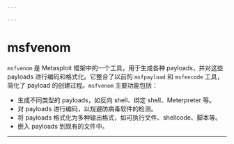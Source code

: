 ```yaml
---

---
```


# msfvenom

`msfvenom` 是 Metasploit 框架中的一个工具，用于生成各种 payloads，并对这些 payloads 进行编码和格式化。它整合了以前的 `msfpayload` 和 `msfencode` 工具，简化了 payload 的创建过程。`msfvenom` 主要功能包括：

- 生成不同类型的 payloads，如反向 shell、绑定 shell、Meterpreter 等。
- 对 payloads 进行编码，以规避防病毒软件的检测。
- 将 payloads 格式化为多种输出格式，如可执行文件、shellcode、脚本等。
- 嵌入 payloads 到现有的文件中。

---



